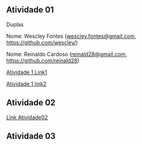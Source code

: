 ## Atividade 01

Duplas

Nome: Wescley Fontes (wescley.fontes@gmail.com, https://github.com/wescley/)

Nome: Reinaldo Cardoso (reinald28@gmail.com, https://github.com/reinald28)

[Atividade 1 Link1](https://docs.google.com/spreadsheets/d/1IHSZ_73ORlVdiPJAsm-0kvWeVpVNmS7PdNqkpye4Wm4/edit#gid=122497701)

[Atividade 1 link2](https://docs.google.com/spreadsheets/d/1rTfyb3oFo9rv6xsZkpuMXONx8kLav95VgTUOHxDQtw8/edit#gid=122497701)
 
## Atividade 02
[Link Atividade02](https://docs.google.com/document/d/17TrTnRt66z3FrQf3wJ8iF1_V42KVthtCXBnxVDJEOSo/edit?usp=sharing)

## Atividade 03
